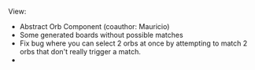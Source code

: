 View:
- Abstract Orb Component (coauthor: Mauricio)
- Some generated boards without possible matches
- Fix bug where you can select 2 orbs at once by attempting to match 2 orbs that don't really trigger a match.
-

